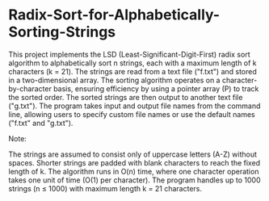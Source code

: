 # Radix-Sort-for-Alphabetically-Sorting-Strings
This project implements the LSD (Least-Significant-Digit-First) radix sort algorithm to alphabetically sort n strings, each with a maximum length of k characters (k = 21). The strings are read from a text file ("f.txt") and stored in a two-dimensional array. The sorting algorithm operates on a character-by-character basis, ensuring efficiency by using a pointer array (P) to track the sorted order. The sorted strings are then output to another text file ("g.txt"). The program takes input and output file names from the command line, allowing users to specify custom file names or use the default names ("f.txt" and "g.txt").

Note:

The strings are assumed to consist only of uppercase letters (A-Z) without spaces.
Shorter strings are padded with blank characters to reach the fixed length of k.
The algorithm runs in O(n) time, where one character operation takes one unit of time (O(1) per character).
The program handles up to 1000 strings (n ≤ 1000) with maximum length k = 21 characters.
